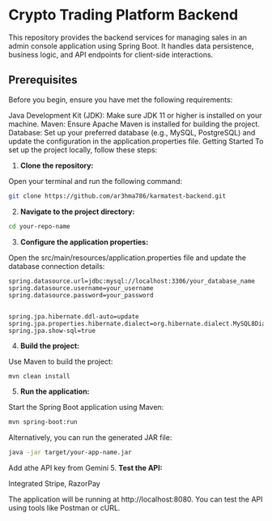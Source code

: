 # Crypto Trading Platform Backend
This repository provides the backend services for managing sales in an admin console application using Spring Boot. It handles data persistence, business logic, and API endpoints for client-side interactions.

## Prerequisites
Before you begin, ensure you have met the following requirements:

Java Development Kit (JDK): Make sure JDK 11 or higher is installed on your machine.
Maven: Ensure Apache Maven is installed for building the project.
Database: Set up your preferred database (e.g., MySQL, PostgreSQL) and update the configuration in the application.properties file.
Getting Started
To set up the project locally, follow these steps:

1. **Clone the repository:**

Open your terminal and run the following command:

```bash
git clone https://github.com/ar3hma786/karmatest-backend.git
```

2. **Navigate to the project directory:**

```bash
cd your-repo-name
```

3. **Configure the application properties:**

Open the src/main/resources/application.properties file and update the database connection details:

```properties
spring.datasource.url=jdbc:mysql://localhost:3306/your_database_name
spring.datasource.username=your_username
spring.datasource.password=your_password


spring.jpa.hibernate.ddl-auto=update
spring.jpa.properties.hibernate.dialect=org.hibernate.dialect.MySQL8Dialect
spring.jpa.show-sql=true
```

4. **Build the project:**

Use Maven to build the project:

```bash
mvn clean install
```

5. **Run the application:**

Start the Spring Boot application using Maven:

```bash
mvn spring-boot:run
```

Alternatively, you can run the generated JAR file:

```bash
java -jar target/your-app-name.jar
```
Add athe API key from Gemini
5. **Test the API:**

Integrated Stripe, RazorPay 

The application will be running at http://localhost:8080. You can test the API using tools like Postman or cURL.
